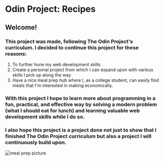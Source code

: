 # Odin Project: Recipes
## Welcome!
### This project was made, following The Odin Project's curriculum. I decided to continue this project for these reasons:
1. To further hone my web development skills
2. Create a personal project from which I can expand upon with various skills I pick up along the way
3. Have a nice meal prep hub where I, as a college student, can easily find meals that I'm interested in making economically. 
### With this project I hope to learn more about programming in a fun, practical, and effective way by solving a modern problem (what I should eat for lunch) and learning valuable web development skills while I do so. 
### I also hope this project is a project done not just to show that I finished The Odin Project curriculum but also a project I will continuously build upon.
![meal prep picture](./recipe_pics/odin_mealpic.jpg)
